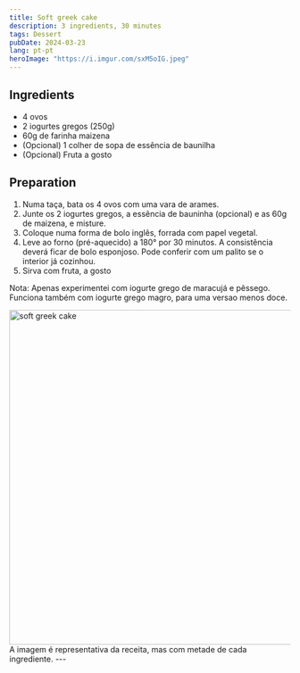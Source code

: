 ```yaml
---
title: Soft greek cake
description: 3 ingredients, 30 minutes
tags: Dessert
pubDate: 2024-03-23
lang: pt-pt
heroImage: "https://i.imgur.com/sxM5oIG.jpeg"
---
```


## Ingredients

- 4 ovos
- 2 iogurtes gregos (250g)
- 60g de farinha maizena
- (Opcional) 1 colher de sopa de essência de baunilha
- (Opcional) Fruta a gosto


## Preparation

1. Numa taça, bata os 4 ovos com uma vara de arames.
2. Junte os 2 iogurtes gregos, a essência de bauninha (opcional) e as 60g de maizena, e misture.
3. Coloque numa forma de bolo inglês, forrada com papel vegetal.
4. Leve ao forno (pré-aquecido) a 180° por 30 minutos. A consistência deverá ficar de bolo esponjoso. Pode conferir com um palito se o interior já cozinhou.
5. Sirva com fruta, a gosto

Nota: Apenas experimentei com iogurte grego de maracujá e pêssego. Funciona também com iogurte grego magro, para uma versao menos doce.

<img src="https://i.imgur.com/sxM5oIG.jpeg" alt="soft greek cake" width="600">
A imagem é representativa da receita, mas com metade de cada ingrediente.
---
